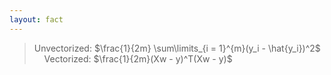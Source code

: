 ```yaml
---
layout: fact
---
```


<Congratz
  achievement="on knowing your first loss function!"
  message="Remember its name: Mean Squared Error"
  secondary="Also remember and UNDERSTAND the how and why."
  caveat="Even if you can't remember either formula, TF / Keras will remember it for you."
/>

> Unvectorized: $\frac{1}{2m} \sum\limits_{i = 1}^{m}(y_i - \hat{y_i})^2$
> &nbsp; &nbsp; Vectorized: <span class="vectorized">$\frac{1}{2m}(Xw - y)^T(Xw - y)$</span>

<style>
  .katex {
    color: darkorange;
  }
</style>